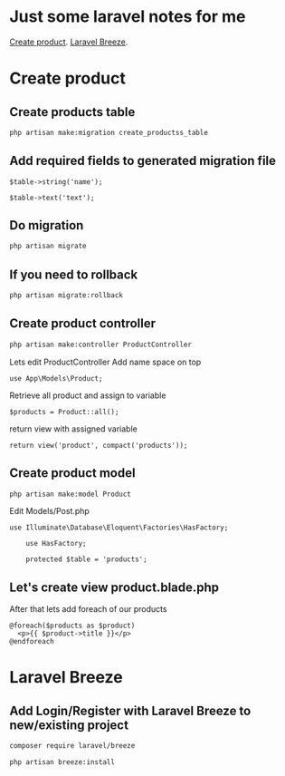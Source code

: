 # Just some laravel notes for me

[Create product](#create-product).
[Laravel Breeze](#laravel-breeze).


# Create product
## Create products table
```bash
php artisan make:migration create_productss_table
```

## Add required fields to generated migration file
```
$table->string('name'); 
```
```
$table->text('text');
```

## Do migration
```bash
php artisan migrate
```

## If you need to rollback
```bash
php artisan migrate:rollback
```

## Create product controller
```bash
php artisan make:controller ProductController
```
Lets edit ProductController
Add name space on top
```
use App\Models\Product;
```
Retrieve all product and assign to variable
```
$products = Product::all();
```
return view with assigned variable
```
return view('product', compact('products')); 
```

## Create product model
```bash
php artisan make:model Product
```
Edit Models/Post.php
```
use Illuminate\Database\Eloquent\Factories\HasFactory;
```
```
    use HasFactory;
```
```
    protected $table = 'products';
```


## Let's create view product.blade.php
After that lets add foreach of our products
```
@foreach($products as $product)
  <p>{{ $product->title }}</p>
@endforeach
```

# Laravel Breeze

## Add Login/Register with Laravel Breeze to new/existing project

```bash
composer require laravel/breeze
```
```bash
php artisan breeze:install
```
